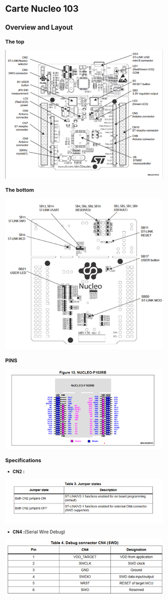 # Carte Nucleo 103
## Overview and Layout
### The top 
![layout](./layout.png)
### The bottom 
![layout](./layout_bottom.png)
### PINS 

![pins](./pins.png)

### Specifications
- **CN2 :** 

![layout](./CN2_.png)
- **CN4 :**(Serial Wire Debug)

![layout](./CN4.png)

